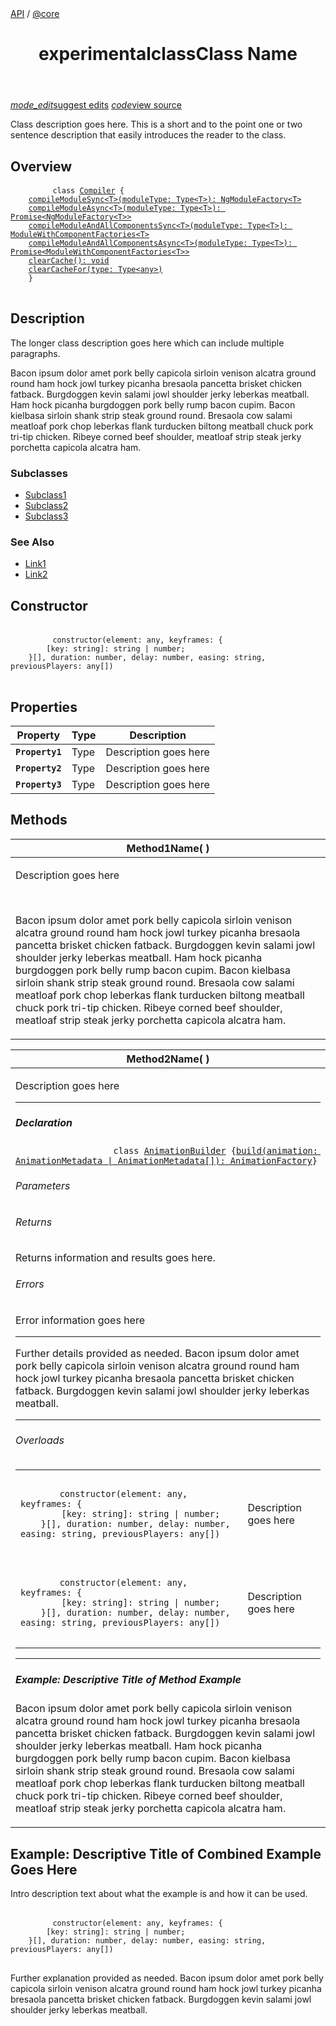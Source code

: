 <div class="breadcrumb">
    <a href="#">API<a> / <a href="#">@core<a>
</div>
<header class="api-header">
    <h1><label class="api-status-label experimental">experimental</label><label class="api-type-label class">class</label>Class Name</h1>
</header>
<div class="page-actions">
    <a href="#"><label class="raised page-label"><i class="material-icons">mode_edit</i>suggest edits</label></a>
    <a href="#"><label class="raised page-label"><i class="material-icons">code</i>view source</label></a>
</div>
<p>Class description goes here. This is a short and to the point one or two sentence description that easily introduces the reader to the class.</p>
<div class="api-body">
    <section>
        <h2>Overview</h2>
        <code-example language="ts" hidecopy="true" ng-version="5.2.0"><aio-code class="simple-code" ng-reflect-ng-class="[object Object]" ng-reflect-code="
    class <a href=&quot;api/core/Compi" ng-reflect-hide-copy="true" ng-reflect-language="ts" ng-reflect-linenums="" ng-reflect-path="" ng-reflect-region="" ng-reflect-title=""><pre class="prettyprint lang-ts">
        <code class="animated fadeIn"><span class="kwd">class</span><span class="pln"> </span><a href="api/core/Compiler" class="code-anchor"><span class="typ">Compiler</span></a><span class="pln"> </span><span class="pun">{</span><span class="pln">
    </span><a class="code-anchor" href="api/core/Compiler#compileModuleSync"><span class="pln">compileModuleSync</span><span class="pun">&lt;</span><span class="pln">T</span><span class="pun">&gt;(</span><span class="pln">moduleType</span><span class="pun">:</span><span class="pln"> </span><span class="typ">Type</span><span class="pun">&lt;</span><span class="pln">T</span><span class="pun">&gt;):</span><span class="pln"> </span><span class="typ">NgModuleFactory</span><span class="pun">&lt;</span><span class="pln">T</span><span class="pun">&gt;</span></a><span class="pln">
    </span><a class="code-anchor" href="api/core/Compiler#compileModuleAsync"><span class="pln">compileModuleAsync</span><span class="pun">&lt;</span><span class="pln">T</span><span class="pun">&gt;(</span><span class="pln">moduleType</span><span class="pun">:</span><span class="pln"> </span><span class="typ">Type</span><span class="pun">&lt;</span><span class="pln">T</span><span class="pun">&gt;):</span><span class="pln"> </span><span class="typ">Promise</span><span class="pun">&lt;</span><span class="typ">NgModuleFactory</span><span class="pun">&lt;</span><span class="pln">T</span><span class="pun">&gt;&gt;</span></a><span class="pln">
    </span><a class="code-anchor" href="api/core/Compiler#compileModuleAndAllComponentsSync"><span class="pln">compileModuleAndAllComponentsSync</span><span class="pun">&lt;</span><span class="pln">T</span><span class="pun">&gt;(</span><span class="pln">moduleType</span><span class="pun">:</span><span class="pln"> </span><span class="typ">Type</span><span class="pun">&lt;</span><span class="pln">T</span><span class="pun">&gt;):</span><span class="pln"> </span><span class="typ">ModuleWithComponentFactories</span><span class="pun">&lt;</span><span class="pln">T</span><span class="pun">&gt;</span></a><span class="pln">
    </span><a class="code-anchor" href="api/core/Compiler#compileModuleAndAllComponentsAsync"><span class="pln">compileModuleAndAllComponentsAsync</span><span class="pun">&lt;</span><span class="pln">T</span><span class="pun">&gt;(</span><span class="pln">moduleType</span><span class="pun">:</span><span class="pln"> </span><span class="typ">Type</span><span class="pun">&lt;</span><span class="pln">T</span><span class="pun">&gt;):</span><span class="pln"> </span><span class="typ">Promise</span><span class="pun">&lt;</span><span class="typ">ModuleWithComponentFactories</span><span class="pun">&lt;</span><span class="pln">T</span><span class="pun">&gt;&gt;</span></a><span class="pln">
    </span><a class="code-anchor" href="api/core/Compiler#clearCache"><span class="pln">clearCache</span><span class="pun">():</span><span class="pln"> </span><span class="kwd">void</span></a><span class="pln">
    </span><a class="code-anchor" href="api/core/Compiler#clearCacheFor"><span class="pln">clearCacheFor</span><span class="pun">(</span><span class="pln">type</span><span class="pun">:</span><span class="pln"> </span><span class="typ">Type</span><span class="pun">&lt;</span><span class="pln">any</span><span class="pun">&gt;)</span></a><span class="pln">
    </span><span class="pun">}</span></code>
        </pre></aio-code></code-example>
    </section>
    <section>
        <h2>Description</h2>
        <p>The longer class description goes here which can include multiple paragraphs.</p>
        </p>Bacon ipsum dolor amet pork belly capicola sirloin venison alcatra ground round ham hock jowl turkey picanha bresaola pancetta brisket chicken fatback. Burgdoggen kevin salami jowl shoulder jerky leberkas meatball. Ham hock picanha burgdoggen pork belly rump bacon cupim. Bacon kielbasa sirloin shank strip steak ground round. Bresaola cow salami meatloaf pork chop leberkas flank turducken biltong meatball chuck pork tri-tip chicken. Ribeye corned beef shoulder, meatloaf strip steak jerky porchetta capicola alcatra ham.</p>
        <h3>Subclasses</h3>
        <ul>
            <li><a href="#">Subclass1</a></li>
            <li><a href="#">Subclass2</a></li>
            <li><a href="#">Subclass3</a></li>
        </ul>
        <h3>See Also</h3>
        <ul>
            <li><a href="#">Link1</a></li>
            <li><a href="#">Link2</a></li>
        </ul>
    </section>
    <section>
        <h2>Constructor</h2>
        <code-example hidecopy="true" class="no-box api-heading" ng-version="5.2.0">
        <aio-code class="simple-code"><pre class="prettyprint lang-">   
        <code class="animated fadeIn"><span class="kwd">constructor</span><span class="pun">(</span><span class="pln">element</span><span class="pun">:</span><span class="pln"> any</span><span class="pun">,</span><span class="pln"> keyframes</span><span class="pun">:</span><span class="pln"> </span><span class="pun">{</span><span class="pln">
        </span><span class="pun">[</span><span class="pln">key</span><span class="pun">:</span><span class="pln"> </span><span class="kwd">string</span><span class="pun">]:</span><span class="pln"> </span><span class="kwd">string</span><span class="pln"> </span><span class="pun">|</span><span class="pln"> number</span><span class="pun">;</span><span class="pln">
    </span><span class="pun">}[],</span><span class="pln"> duration</span><span class="pun">:</span><span class="pln"> number</span><span class="pun">,</span><span class="pln"> delay</span><span class="pun">:</span><span class="pln"> number</span><span class="pun">,</span><span class="pln"> easing</span><span class="pun">:</span><span class="pln"> </span><span class="kwd">string</span><span class="pun">,</span><span class="pln"> previousPlayers</span><span class="pun">:</span><span class="pln"> any</span><span class="pun">[])</span></code>
        </pre></aio-code></code-example>
    </section>
    <section>
        <h2>Properties</h2>
        <table class="is-full-width list-table">
        <thead>
        <tr>
        <th>Property</th>
        <th>Type</th>
        <th>Description</th>
        </tr>
        </thead>
        <tbody>
        <tr>
        <td>
            <code><strong>Property1</strong></code>
        </td>
        <td><label class="property-type-label type">Type</label></td>
        <td>Description goes here</td>
        </tr>
        <tr>
        <td>
            <code><strong>Property2</strong></code>
        </td>
        <td>Type</td>
        <td>Description goes here</td>
        </tr>
        <tr>
        <td>
            <code><strong>Property3</strong></code>
        </td>
        <td>Type</td>
        <td>Description goes here</td>
        </tr>
        </tbody>
    </table>
    </section>
    <section class="api-method">
        <h2>Methods</h2>
        <table class="is-full-width item-table">
        <thead>
        <tr>
        <th>Method1Name( )</th>
        </tr>
        </thead>
        <tbody>
        <tr>
        <td>
            <p>Description goes here</p>
            <br>
            <p>Bacon ipsum dolor amet pork belly capicola sirloin venison alcatra ground round ham hock jowl turkey picanha bresaola pancetta brisket chicken fatback. Burgdoggen kevin salami jowl shoulder jerky leberkas meatball. Ham hock picanha burgdoggen pork belly rump bacon cupim. Bacon kielbasa sirloin shank strip steak ground round. Bresaola cow salami meatloaf pork chop leberkas flank turducken biltong meatball chuck pork tri-tip chicken. Ribeye corned beef shoulder, meatloaf strip steak jerky porchetta capicola alcatra ham.</p>
        </td>
        </tr>
        </tbody>
    </table>
    <table class="is-full-width api-method item-table">
        <thead>
        <tr>
        <th>Method2Name( )</th>
        </tr>
        </thead>
        <tbody>
        <tr>
        <td>
            <p>Description goes here</p>
            <hr>
            <h5>Declaration</h5>
            <code-example language="ts" hidecopy="true" ng-version="5.2.0">
                <aio-code class="simple-code"><pre class="prettyprint lang-ts">
                    <code class="animated fadeIn"><span class="kwd">class</span><span class="pln"> </span><a href="api/animations/AnimationBuilder" class="code-anchor"><span class="typ">AnimationBuilder</span></a><span class="pln"> </span><span class="pun">{</span><span class="pln"></span><a class="code-anchor" href="api/animations/AnimationBuilder#build"><span class="pln">build</span><span class="pun">(</span><span class="pln">animation</span><span class="pun">:</span><span class="pln"> </span><span class="typ">AnimationMetadata</span><span class="pln"> </span><span class="pun">|</span><span class="pln"> </span><span class="typ">AnimationMetadata</span><span class="pun">[]):</span><span class="pln"> </span><span class="typ">AnimationFactory</span></a><span class="pln"></span><span class="pun">}</span></code></pre>
                </aio-code>
            </code-example>
            <h6>Parameters</h6>
            <h6>Returns</h6>
            <p>Returns information and results goes here.</p>
            <h6>Errors</h6>
            <p>Error information goes here</p>
            <hr>
            <p>Further details provided as needed. Bacon ipsum dolor amet pork belly capicola sirloin venison alcatra ground round ham hock jowl turkey picanha bresaola pancetta brisket chicken fatback. Burgdoggen kevin salami jowl shoulder jerky leberkas meatball.</p><hr>
            <h6>Overloads</h6>
                <table class="is-full-width">
                <tbody>
                <tr>
                <td>
                    <code-example hidecopy="true" class="no-box api-heading" ng-version="5.2.0">
        <aio-code class="simple-code"><pre class="prettyprint lang-">   
        <code class="animated fadeIn"><span class="kwd">constructor</span><span class="pun">(</span><span class="pln">element</span><span class="pun">:</span><span class="pln"> any</span><span class="pun">,</span><span class="pln"> keyframes</span><span class="pun">:</span><span class="pln"> </span><span class="pun">{</span><span class="pln">
        </span><span class="pun">[</span><span class="pln">key</span><span class="pun">:</span><span class="pln"> </span><span class="kwd">string</span><span class="pun">]:</span><span class="pln"> </span><span class="kwd">string</span><span class="pln"> </span><span class="pun">|</span><span class="pln"> number</span><span class="pun">;</span><span class="pln">
    </span><span class="pun">}[],</span><span class="pln"> duration</span><span class="pun">:</span><span class="pln"> number</span><span class="pun">,</span><span class="pln"> delay</span><span class="pun">:</span><span class="pln"> number</span><span class="pun">,</span><span class="pln"> easing</span><span class="pun">:</span><span class="pln"> </span><span class="kwd">string</span><span class="pun">,</span><span class="pln"> previousPlayers</span><span class="pun">:</span><span class="pln"> any</span><span class="pun">[])</span></code>
        </pre></aio-code></code-example>
                </td>
                <td>Description goes here</td>
                </tr>
                <tr>
                <td>
                    <code-example hidecopy="true" class="no-box api-heading" ng-version="5.2.0">
        <aio-code class="simple-code"><pre class="prettyprint lang-">   
        <code class="animated fadeIn"><span class="kwd">constructor</span><span class="pun">(</span><span class="pln">element</span><span class="pun">:</span><span class="pln"> any</span><span class="pun">,</span><span class="pln"> keyframes</span><span class="pun">:</span><span class="pln"> </span><span class="pun">{</span><span class="pln">
        </span><span class="pun">[</span><span class="pln">key</span><span class="pun">:</span><span class="pln"> </span><span class="kwd">string</span><span class="pun">]:</span><span class="pln"> </span><span class="kwd">string</span><span class="pln"> </span><span class="pun">|</span><span class="pln"> number</span><span class="pun">;</span><span class="pln">
    </span><span class="pun">}[],</span><span class="pln"> duration</span><span class="pun">:</span><span class="pln"> number</span><span class="pun">,</span><span class="pln"> delay</span><span class="pun">:</span><span class="pln"> number</span><span class="pun">,</span><span class="pln"> easing</span><span class="pun">:</span><span class="pln"> </span><span class="kwd">string</span><span class="pun">,</span><span class="pln"> previousPlayers</span><span class="pun">:</span><span class="pln"> any</span><span class="pun">[])</span></code>
        </pre></aio-code></code-example>
                </td>
                <td>Description goes here</td>
                </tr>
                </tbody>
            </table>
            <hr>
            <h5>Example: Descriptive Title of Method Example</h5>
            <p>Bacon ipsum dolor amet pork belly capicola sirloin venison alcatra ground round ham hock jowl turkey picanha bresaola pancetta brisket chicken fatback. Burgdoggen kevin salami jowl shoulder jerky leberkas meatball. Ham hock picanha burgdoggen pork belly rump bacon cupim. Bacon kielbasa sirloin shank strip steak ground round. Bresaola cow salami meatloaf pork chop leberkas flank turducken biltong meatball chuck pork tri-tip chicken. Ribeye corned beef shoulder, meatloaf strip steak jerky porchetta capicola alcatra ham.</p>
        </td>
        </tr>
        </tbody>
    </table>
    </section>
    <section>
        <h2>Example: Descriptive Title of Combined Example Goes Here</h2>
        <p>Intro description text about what the example is and how it can be used.</p>
            <code-example hidecopy="true" class="no-box api-heading" ng-version="5.2.0">
        <aio-code class="simple-code"><pre class="prettyprint lang-">   
        <code class="animated fadeIn"><span class="kwd">constructor</span><span class="pun">(</span><span class="pln">element</span><span class="pun">:</span><span class="pln"> any</span><span class="pun">,</span><span class="pln"> keyframes</span><span class="pun">:</span><span class="pln"> </span><span class="pun">{</span><span class="pln">
        </span><span class="pun">[</span><span class="pln">key</span><span class="pun">:</span><span class="pln"> </span><span class="kwd">string</span><span class="pun">]:</span><span class="pln"> </span><span class="kwd">string</span><span class="pln"> </span><span class="pun">|</span><span class="pln"> number</span><span class="pun">;</span><span class="pln">
    </span><span class="pun">}[],</span><span class="pln"> duration</span><span class="pun">:</span><span class="pln"> number</span><span class="pun">,</span><span class="pln"> delay</span><span class="pun">:</span><span class="pln"> number</span><span class="pun">,</span><span class="pln"> easing</span><span class="pun">:</span><span class="pln"> </span><span class="kwd">string</span><span class="pun">,</span><span class="pln"> previousPlayers</span><span class="pun">:</span><span class="pln"> any</span><span class="pun">[])</span></code>
        </pre></aio-code></code-example>
        <p>Further explanation provided as needed. Bacon ipsum dolor amet pork belly capicola sirloin venison alcatra ground round ham hock jowl turkey picanha bresaola pancetta brisket chicken fatback. Burgdoggen kevin salami jowl shoulder jerky leberkas meatball.</p>
    </section>
</div>